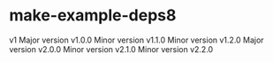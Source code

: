# make-example-deps8
v1
Major version v1.0.0
Minor version v1.1.0
Minor version v1.2.0
Major version v2.0.0
Minor version v2.1.0
Minor version v2.2.0
